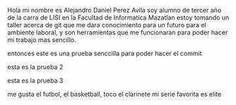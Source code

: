 Hola mi nombre es Alejandro Daniel Perez Avila soy alumno de tercer año de la carra de LISI en la Facultad de Informatica Mazatlan
estoy tomando un taller acerca de git que me dara conocimiento para un futuro para el ambiente laboral, y son herramientas que me funcionaran
para poder hacer mi trabajo mas sencillo.

entonces este es una prueba senccilla para poder hacer el commit

esta es la prueba 2

esta es la prueba 3

me gusta el futbol, el basketball, toco el clarinete
mi serie favorita es elite